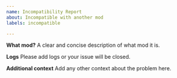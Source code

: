 ```yaml
---
name: Incompatibility Report
about: Incompatible with another mod
labels: incompatible

---
```


**What mod?**
A clear and concise description of what mod it is.

**Logs**
Please add logs or your issue will be closed.

**Additional context**
Add any other context about the problem here.
